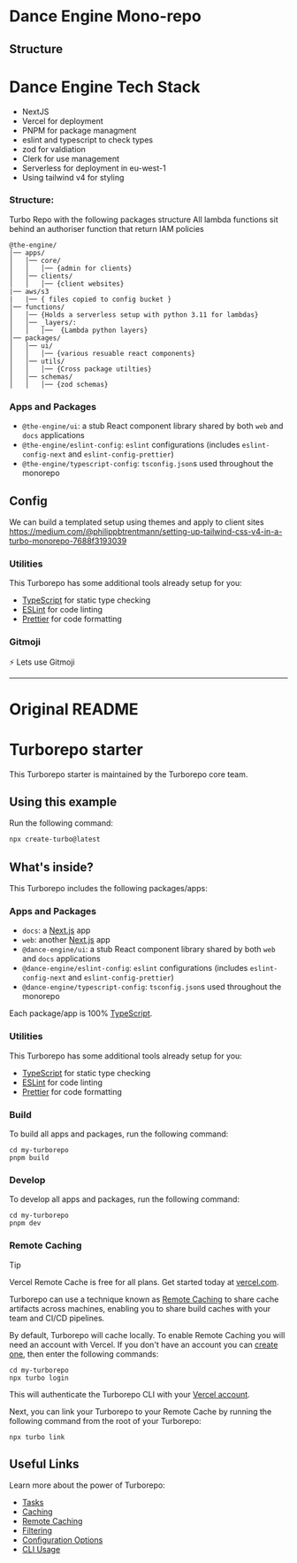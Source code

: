 # Dance Engine Mono-repo

## Structure

# Dance Engine Tech Stack
- NextJS 
- Vercel for deployment
- PNPM for package managment
- eslint and typescript to check types
- zod for valdiation
- Clerk for use management
- Serverless for deployment in eu-west-1
- Using tailwind v4 for styling

### Structure:
Turbo Repo with the following packages structure
All lambda functions sit behind an authoriser function that return IAM policies

    @the-engine/
    │── apps/
    │   │── core/
    │   │   │── {admin for clients}
    │   │── clients/ 
    │   │   │── {client websites}
    |── aws/s3 
    |   |── { files copied to config bucket }  
    │── functions/
    │   │── {Holds a serverless setup with python 3.11 for lambdas}
    │   │── _layers/:
    │   │   │──  {Lambda python layers}
    │── packages/
    │   │── ui/
    │   │   │── {various resuable react components}
    │   │── utils/
    │   │   │── {Cross package utilties}
    │   │── schemas/
    │   │   │── {zod schemas}



### Apps and Packages

- `@the-engine/ui`: a stub React component library shared by both `web` and `docs` applications
- `@the-engine/eslint-config`: `eslint` configurations (includes `eslint-config-next` and `eslint-config-prettier`)
- `@the-engine/typescript-config`: `tsconfig.json`s used throughout the monorepo

## Config

We can build a templated setup using themes and apply to client sites
https://medium.com/@philippbtrentmann/setting-up-tailwind-css-v4-in-a-turbo-monorepo-7688f3193039 

### Utilities

This Turborepo has some additional tools already setup for you:

- [TypeScript](https://www.typescriptlang.org/) for static type checking
- [ESLint](https://eslint.org/) for code linting
- [Prettier](https://prettier.io) for code formatting

### Gitmoji
⚡️ Lets use Gitmoji 

---

# Original README

# Turborepo starter

This Turborepo starter is maintained by the Turborepo core team.

## Using this example

Run the following command:

```sh
npx create-turbo@latest
```

## What's inside?

This Turborepo includes the following packages/apps:

### Apps and Packages

- `docs`: a [Next.js](https://nextjs.org/) app
- `web`: another [Next.js](https://nextjs.org/) app
- `@dance-engine/ui`: a stub React component library shared by both `web` and `docs` applications
- `@dance-engine/eslint-config`: `eslint` configurations (includes `eslint-config-next` and `eslint-config-prettier`)
- `@dance-engine/typescript-config`: `tsconfig.json`s used throughout the monorepo

Each package/app is 100% [TypeScript](https://www.typescriptlang.org/).

### Utilities

This Turborepo has some additional tools already setup for you:

- [TypeScript](https://www.typescriptlang.org/) for static type checking
- [ESLint](https://eslint.org/) for code linting
- [Prettier](https://prettier.io) for code formatting

### Build

To build all apps and packages, run the following command:

```
cd my-turborepo
pnpm build
```

### Develop

To develop all apps and packages, run the following command:

```
cd my-turborepo
pnpm dev
```

### Remote Caching

> [!TIP]
> Vercel Remote Cache is free for all plans. Get started today at [vercel.com](https://vercel.com/signup?/signup?utm_source=remote-cache-sdk&utm_campaign=free_remote_cache).

Turborepo can use a technique known as [Remote Caching](https://turbo.build/repo/docs/core-concepts/remote-caching) to share cache artifacts across machines, enabling you to share build caches with your team and CI/CD pipelines.

By default, Turborepo will cache locally. To enable Remote Caching you will need an account with Vercel. If you don't have an account you can [create one](https://vercel.com/signup?utm_source=turborepo-examples), then enter the following commands:

```
cd my-turborepo
npx turbo login
```

This will authenticate the Turborepo CLI with your [Vercel account](https://vercel.com/docs/concepts/personal-accounts/overview).

Next, you can link your Turborepo to your Remote Cache by running the following command from the root of your Turborepo:

```
npx turbo link
```

## Useful Links

Learn more about the power of Turborepo:

- [Tasks](https://turbo.build/repo/docs/core-concepts/monorepos/running-tasks)
- [Caching](https://turbo.build/repo/docs/core-concepts/caching)
- [Remote Caching](https://turbo.build/repo/docs/core-concepts/remote-caching)
- [Filtering](https://turbo.build/repo/docs/core-concepts/monorepos/filtering)
- [Configuration Options](https://turbo.build/repo/docs/reference/configuration)
- [CLI Usage](https://turbo.build/repo/docs/reference/command-line-reference)
